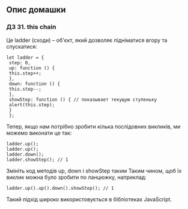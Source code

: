 ## Опис домашки

### ДЗ 31. this chain 

Це ladder (сходи) – об'єкт, який дозволяє підніматися вгору та спускатися:
 
```
let ladder = {
 step: 0,
 up: function () {
 this.step++;
 },
 down: function () {
 this.step--;
 },
 showStep: function () { // показывает текущую ступеньку
 alert(this.step);
 }
 };
```
Тепер, якщо нам потрібно зробити кілька послідовних викликів, ми можемо виконати це так:
``` 
ladder.up();
ladder.up();
ladder.down();
ladder.showStep(); // 1
```
Змініть код методів up, down і showStep таким Таким чином, щоб їх виклик можна було зробити по ланцюжку, наприклад:
```angular2html
ladder.up().up().down().showStep(); // 1
```
Такий підхід широко використовується в бібліотеках JavaScript.